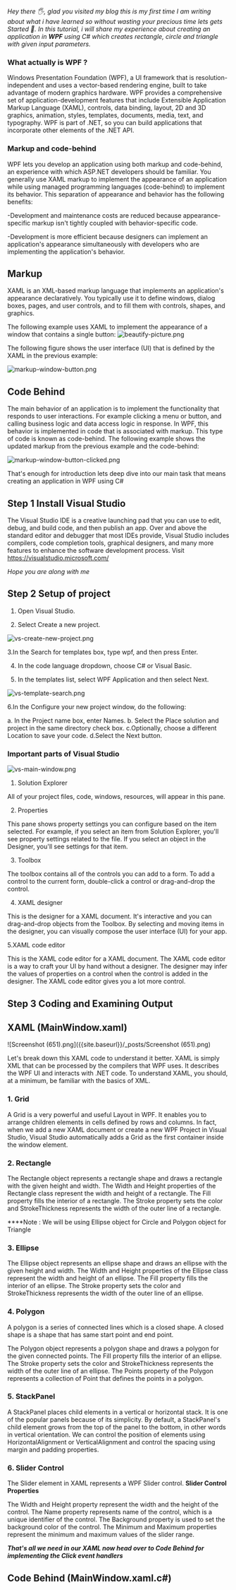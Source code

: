 
_Hey there 🖐, glad you visited my blog this is my first time I am writing about what i have learned so without wasting your precious time lets gets Started 🚀.
In this tutorial, i will share my experience about creating an application in **WPF** using C# which creates rectangle, circle and triangle with given input parameters._

### What actually is WPF ?
Windows Presentation Foundation (WPF), a UI framework that is resolution-independent and uses a vector-based rendering engine, built to take advantage of modern graphics hardware. WPF provides a comprehensive set of application-development features that include Extensible Application Markup Language (XAML), controls, data binding, layout, 2D and 3D graphics, animation, styles, templates, documents, media, text, and typography. WPF is part of .NET, so you can build applications that incorporate other elements of the .NET API.

### Markup and code-behind
WPF lets you develop an application using both markup and code-behind, an experience with which ASP.NET developers should be familiar. You generally use XAML markup to implement the appearance of an application while using managed programming languages (code-behind) to implement its behavior. This separation of appearance and behavior has the following benefits:

-Development and maintenance costs are reduced because appearance-specific markup isn't tightly coupled with behavior-specific code.

-Development is more efficient because designers can implement an application's appearance simultaneously with developers who are implementing the application's behavior.

## Markup
XAML is an XML-based markup language that implements an application's appearance declaratively. You typically use it to define windows, dialog boxes, pages, and user controls, and to fill them with controls, shapes, and graphics.

The following example uses XAML to implement the appearance of a window that contains a single button:
![beautify-picture.png]({{site.baseurl}}/images/beautify-picture.png)

The following figure shows the user interface (UI) that is defined by the XAML in the previous example:

![markup-window-button.png]({{site.baseurl}}/_posts/markup-window-button.png)


## Code Behind
The main behavior of an application is to implement the functionality that responds to user interactions. For example clicking a menu or button, and calling business logic and data access logic in response. In WPF, this behavior is implemented in code that is associated with markup. This type of code is known as code-behind. The following example shows the updated markup from the previous example and the code-behind:

![markup-window-button-clicked.png]({{site.baseurl}}/_posts/markup-window-button-clicked.png)


That's enough for introduction lets deep dive into our main task that means creating an application in  WPF using C# 

## Step 1 Install Visual Studio 
The Visual Studio IDE is a creative launching pad that you can use to edit, debug, and build code, and then publish an app. Over and above the standard editor and debugger that most IDEs provide, Visual Studio includes compilers, code completion tools, graphical designers, and many more features to enhance the software development process.
Visit https://visualstudio.microsoft.com/

_Hope you are along  with me_
## Step 2 Setup of project

1. Open Visual Studio.

2. Select Create a new project.

![vs-create-new-project.png](./_posts/vs-create-new-project.png)

3.In the Search for templates box, type wpf, and then press Enter.

4. In the code language dropdown, choose C# or Visual Basic.

5. In the templates list, select WPF Application and then select Next.

![vs-template-search.png]({{site.baseurl}}/_posts/vs-template-search.png)

6.In the Configure your new project window, do the following:

a. In the Project name box, enter Names.
b. Select the Place solution and project in the same directory check box.
c.Optionally, choose a different Location to save your code.
d.Select the Next button.

### Important parts of Visual Studio

![vs-main-window.png]({{site.baseurl}}/_posts/vs-main-window.png)


1. Solution Explorer

All of your project files, code, windows, resources, will appear in this pane.

2. Properties

This pane shows property settings you can configure based on the item selected. For example, if you select an item from Solution Explorer, you'll see property settings related to the file. If you select an object in the Designer, you'll see settings for that item.

3. Toolbox

The toolbox contains all of the controls you can add to a form. To add a control to the current form, double-click a control or drag-and-drop the control.

4. XAML designer

This is the designer for a XAML document. It's interactive and you can drag-and-drop objects from the Toolbox. By selecting and moving items in the designer, you can visually compose the user interface (UI) for your app.

5.XAML code editor

This is the XAML code editor for a XAML document. The XAML code editor is a way to craft your UI by hand without a designer. The designer may infer the values of properties on a control when the control is added in the designer. The XAML code editor gives you a lot more control.

## Step 3 Coding and Examining Output

## XAML (MainWindow.xaml)

![Screenshot (651).png]({{site.baseurl}}/_posts/Screenshot (651).png)


Let's break down this XAML code to understand it better. XAML is simply XML that can be processed by the compilers that WPF uses. It describes the WPF UI and interacts with .NET code. To understand XAML, you should, at a minimum, be familiar with the basics of XML.

### 1. Grid

A Grid is a very powerful and useful Layout in WPF. It enables you to arrange children elements in cells defined by rows and columns. In fact, when we add a new XAML document or create a new WPF Project in Visual Studio, Visual Studio automatically adds a Grid as the first container inside the window element.

### 2. Rectangle

The Rectangle object represents a rectangle shape and draws a rectangle with the given height and width. The Width and Height properties of the Rectangle class represent the width and height of a rectangle. The Fill property fills the interior of a rectangle. The Stroke property sets the color and StrokeThickness represents the width of the outer line of a rectangle.

****Note : We will be using Ellipse object for Circle and Polygon object for Triangle

### 3. Ellipse

The Ellipse object represents an ellipse shape and draws an ellipse with the given height and width. The Width and Height properties of the Ellipse class represent the width and height of an ellipse. The Fill property fills the interior of an ellipse. The Stroke property sets the color and StrokeThickness represents the width of the outer line of an ellipse.

### 4. Polygon

A polygon is a series of connected lines which is a closed shape. A closed shape is a shape that has same start point and end point.

The Polygon object represents a polygon shape and draws a polygon for the given connected points. The Fill property fills the interior of an ellipse. The Stroke property sets the color and StrokeThickness represents the width of the outer line of an ellipse. The Points property of the Polygon represents a collection of Point that defines the points in a polygon. 

### 5. StackPanel

A StackPanel places child elements in a vertical or horizontal stack. It is one of the popular panels because of its simplicity. By default, a StackPanel's child element grows from the top of the panel to the bottom, in other words in vertical orientation. We can control the position of elements using HorizontalAlignment or VerticalAlignment and control the spacing using margin and padding properties.

### 6. Slider Control

The Slider element in XAML represents a WPF Slider control.
**Slider Control Properties**

The Width and Height property represent the width and the height of the control. The Name property represents name of the control, which is a unique identifier of the control. The Background property is used to set the background color of the control. The Minimum and Maximum properties represent the minimum and maximum values of the slider range.

**_That's all we need in our XAML now head over to Code Behind for implementing the Click event handlers_**

## Code Behind (MainWindow.xaml.c#)
